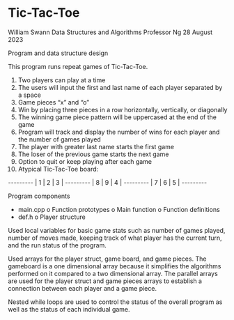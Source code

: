 # Tic-Tac-Toe
William Swann
Data Structures and Algorithms
Professor Ng
28 August 2023

Program and data structure design

This program runs repeat games of Tic-Tac-Toe. 
1.	Two players can play at a time
2.	The users will input the first and last name of each player separated by a space
3.	Game pieces “x” and “o”
4.	Win by placing three pieces in a row horizontally, vertically, or diagonally
5.	The winning game piece pattern will be uppercased at the end of the game
6.	Program will track and display the number of wins for each player and the number of games played
7.	The player with greater last name starts the first game
8.	The loser of the previous game starts the next game
9.	Option to quit or keep playing after each game
10.	Atypical Tic-Tac-Toe board:

*---*---*---*
| 1 | 2 | 3 |
*---*---*---*
| 8 | 9 | 4 |
*---*---*---*
| 7 | 6 | 5 |
*---*---*---* 

Program components
-	main.cpp
o	Function prototypes
o	Main function
o	Function definitions
-	def.h
o	Player structure

Used local variables for basic game stats such as number of games played, number of moves made, keeping track of what player has the current turn, and the run status of the program.

Used arrays for the player struct, game board, and game pieces. The gameboard is a one dimensional array because it simplifies the algorithms performed on it compared to a two dimensional array. The parallel arrays are used for the player struct and game pieces arrays to 
establish a connection between each player and a game piece.

Nested while loops are used to control the status of the overall program as well as the status of each individual game.

